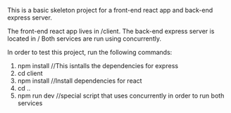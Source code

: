 This is a basic skeleton project for a front-end react app and back-end express server.

The front-end react app lives in /client.
The back-end express server is located in /
Both services are run using concurrently.

In order to test this project, run the following commands:

1) npm install  //This isntalls the dependencies for express
2) cd client
3) npm install //Install dependencies for react
4) cd ..
5) npm run dev //special script that uses concurrently in order to run both services

